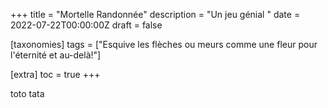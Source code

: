 +++
title = "Mortelle Randonnée"
description = "Un jeu génial "
date = 2022-07-22T00:00:00Z
draft = false

[taxonomies]
tags = ["Esquive les flèches ou meurs comme une fleur pour l'éternité et au-delà!"]

[extra]
toc = true
+++

toto 
tata